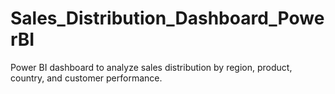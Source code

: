 # Sales_Distribution_Dashboard_PowerBI
Power BI dashboard to analyze sales distribution by region, product, country, and customer performance.
